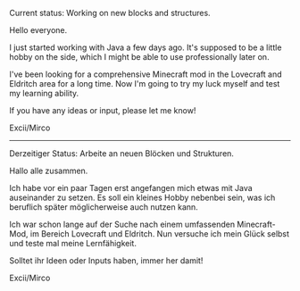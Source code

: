 Current status: Working on new blocks and structures.



Hello everyone.

I just started working with Java a few days ago. It's supposed to be a little hobby on the side, which I might be able to use professionally later on.

I've been looking for a comprehensive Minecraft mod in the Lovecraft and Eldritch area for a long time. Now I'm going to try my luck myself and test my learning ability. 

If you have any ideas or input, please let me know!

Excii/Mirco

--------------------------------
Derzeitiger Status: Arbeite an neuen Blöcken und Strukturen.



Hallo alle zusammen.

Ich habe vor ein paar Tagen erst angefangen mich etwas mit Java auseinander zu setzen. Es soll ein kleines Hobby nebenbei sein, was ich beruflich später möglicherweise auch nutzen kann.

Ich war schon lange auf der Suche nach einem umfassenden Minecraft-Mod, im Bereich Lovecraft und Eldritch. Nun versuche ich mein Glück selbst und teste mal meine Lernfähigkeit. 

Solltet ihr Ideen oder Inputs haben, immer her damit!

Excii/Mirco
